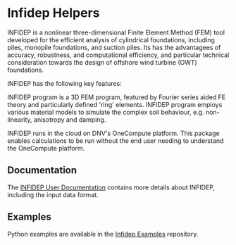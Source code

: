 # Infidep Helpers

INFIDEP is a nonlinear three-dimensional Finite Element Method (FEM) tool developed for the efficient analysis of cylindrical foundations, including piles, monopile foundations, and suction piles. Its has the advantagees of accuracy, robustness, and computational efficiency, and particular technical consideration towards the design of offshore wind turbine (OWT) foundations.

INFIDEP has the following key features:

INFIDEP program is a 3D FEM program, featured by Fourier series aided FE theory and particularly defined 'ring' elements.
INFIDEP program employs various material models to simulate the complex soil behaviour, e.g. non-linearity, anisotropy and damping.

INFIDEP runs in the cloud on DNV's OneCompute platform. This package enables calculations to be run without the end user needing to understand the OneCompute platform.

## Documentation
The [INFIDEP User Documentation](https://myworkspace-dev.dnv.com/download/sesam/Infidep/downloads/docs/index.html) contains more details about INFIDEP, including the input data format.

## Examples
Python examples are available in the [Infidep Examples](https://github.com/dnvgl/infidep-examples) repository.